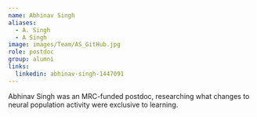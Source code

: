 ```yaml
---
name: Abhinav Singh
aliases:
  - A. Singh
  - A Singh
image: images/Team/AS_GitHub.jpg
role: postdoc
group: alumni
links:
  linkedin: abhinav-singh-1447091
---
```


Abhinav Singh was an MRC-funded postdoc, researching what changes to neural population activity were exclusive to learning.

